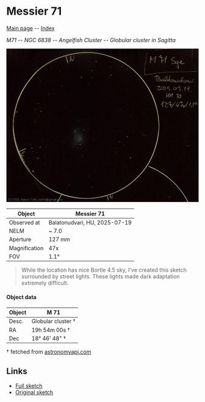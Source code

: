 # Messier 71

[Main page](../index.md) -- [Index](../pages/obj_index.md)

_M71_ -- _NGC 6838_ -- _Angelfish Cluster_ -- _Globular cluster in Sagitta_  

![Messier 71](../img/m71-20250722.jpg)

Object | Messier 71
-|-
Observed at | Balatonudvari, HU, 2025-07-19
NELM | ~ 7.0
Aperture | 127 mm
Magnification | 47x
FOV | 1.1°


> While the location has nice Bortle 4.5 sky, I've created
> this sketch surrounded by street lights. These lights made
> dark adaptation extremely difficult.

#### Object data

Object | M 71
-|-
Desc. | Globular cluster †
RA | 19h 54m 00s †
Dec | 18° 46' 48" †

† fetched from [astronomyapi.com](http://astronomyapi.com)

## Links

- [Full sketch](../img/m71-beta-cyg-20250722.jpg)
- [Original sketch](../scan/20250722_1.jpg)
